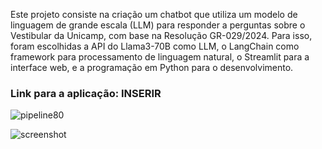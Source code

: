 Este projeto consiste na criação um chatbot que utiliza um modelo de linguagem de grande escala (LLM) para responder a perguntas sobre o Vestibular da Unicamp, com base na Resolução GR-029/2024. Para isso, foram escolhidas a API do Llama3-70B como LLM, o LangChain como framework para processamento de linguagem natural, o Streamlit para a interface web, e a programação em Python para o desenvolvimento.

### Link para a aplicação: INSERIR

![pipeline80](https://github.com/user-attachments/assets/665815b7-13b2-4c17-bd72-a963f54e0b9f)

![screenshot](https://github.com/user-attachments/assets/2d8f09e7-d0f1-40ce-88af-5bb28c46dfb3)

